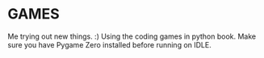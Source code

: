 # GAMES
Me trying out new things. :)
Using the coding games in python book. Make sure you have Pygame Zero installed before running on IDLE.
